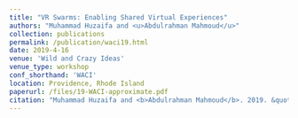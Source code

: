 ```yaml
---
title: "VR Swarms: Enabling Shared Virtual Experiences"
authors: "Muhammad Huzaifa and <u>Abdulrahman Mahmoud</u>" 
collection: publications
permalink: /publication/waci19.html
date: 2019-4-16
venue: 'Wild and Crazy Ideas' 
venue_type: workshop 
conf_shorthand: 'WACI'
location: Providence, Rhode Island
paperurl: /files/19-WACI-approximate.pdf
citation: "Muhammad Huzaifa and <b>Abdulrahman Mahmoud</b>. 2019. &quot;VR Swarms: Enabling Shared Virtual Experiences,&quot; <i>2019 Wild and Crazy Ideas (WACI)</i>, Providence, Rhode Island, 2019."
---
```

